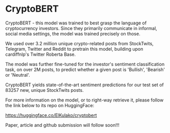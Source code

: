# CryptoBERT
CryptoBERT - this model was trained to best grasp the language of cryptocurrency investors. Since they primarily communicate in informal, social media settings, the model was trained precisely on those. 

We used over 3.2 million unique crypto-related posts from StockTwits, Telegram, Twitter and Reddit to pretrain this model, building upon cardiffnlp's Twitter Roberta Base. 

The model was further fine-tuned for the investor's sentiment classification task, on over 2M posts, to predict whether a given post is 'Bullish', 'Bearish' or 'Neutral'. 

CryptoBERT yields state-of-the-art sentiment predictions for our test set of 83257 new, unique StockTwits posts.


For more information on the model, or to right-way retrieve it, please follow the link below to its repo on HuggingFace:

https://huggingface.co/ElKulako/cryptobert


Paper, article and github submission will follow soon!!!
